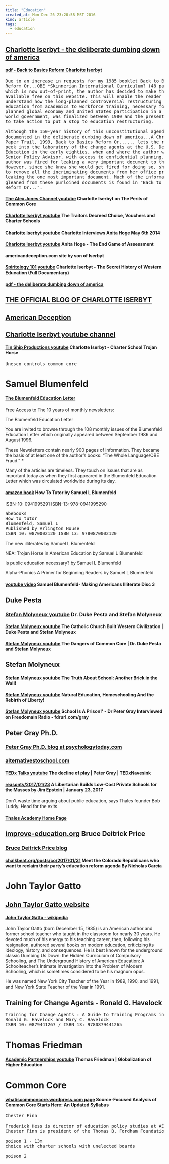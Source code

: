 ```yaml
---
title: "Education"
created_at: Mon Dec 26 23:20:58 MST 2016
kind: article
tags:
  - education
---
```


<h2>
  <a href="http://www.deliberatedumbingdown.com/" target="_blank">Charlotte Iserbyt - the deliberate dumbing down of america</a>
</h2>

<h4>
  <a href="http://www.deliberatedumbingdown.com/pages/back_to_basics_reform.html" target="_blank">pdf - Back to Basics Reform Charlotte Iserbyt</a>
</h4>

<pre>
Due to an increase in requests for my 1985 booklet Back to Basics
Reform Or...OBE *Skinnerian International Curriculum? (48 pages),
which is now out-of-print, the author has decided to make the booklet
available free on this website. This will enable the reader to
understand how the long-planned controversial restructuring of
education from academics to workforce training, necessary for the
planned global economy and United States participation in a socialist
world government, was finalized between 1980 and the present time, and
to take action to put a stop to education restructuring.

Although the 150-year history of this unconstitutional agenda is
documented in the deliberate dumbing down of america...A Chronological
Paper Trail, 1999, Back to Basics Reform Or...... lets the reader
peek into the laboratory of the change agents at the U.S. Department of
Education in the early eighties, when and where the author worked as a
Senior Policy Advisor, with access to confidential planning. The
author was fired for leaking a very important document to the press.
However, since she knew she would get fired for doing so, she managed
to remove all the incriminating documents from her office prior to
leaking the one most important document. Much of the information
gleaned from these purloined documents is found in "Back to Basics
Reform Or...".
</pre>

<h4>
  <a href="https://www.youtube.com/watch?v=mDkyeYUUSyM" target="_blank">The Alex Jones Channel youtube</a>
  Charlotte Iserbyt on The Perils of Common Core
</h4>

<h4>
  <a href="https://www.youtube.com/watch?v=yQZQ1HfQNbU" target="_blank">Charlotte Iserbyt youtube</a>
  The Traitors Decreed Choice, Vouchers and Charter Schools
</h4>

<h4>
  <a href="https://www.youtube.com/watch?v=XYtvUS_01rk" target="_blank">Charlotte Iserbyt youtube</a>
  Charlotte Interviews Anita Hoge May 6th 2014
</h4>

<h4>
  <a href="https://www.youtube.com/watch?v=Jc_G5GmigkY" target="_blank">Charlotte Iserbyt youtube</a>
  Anita Hoge - The End Game of Assessment
</h4>

<h4>
  <a name="http://americandeception.com/index.php?page=home">americandeception.com</a>
  site by son of Iserbyt
</h4>

<h4>
  <a href="https://www.youtube.com/watch?v=Mr-aEtJVVdk" target="_blank">Spiritology 101 youtube</a>
  Charlotte Iserbyt - The Secret History of Western Education (Full Documentary)
</h4>

<h4>
  <a href="http://www.deliberatedumbingdown.com/MomsPDFs/DDDoA.sml.pdf" target="_blank">pdf - the deliberate dumbing down of america</a>
</h4>

<h2>
  <a href="http://abcsofdumbdown.blogspot.com/" target="_blank">THE OFFICIAL BLOG OF CHARLOTTE ISERBYT</a>
</h2>

<h2>
  <a href="http://www.americandeception.com/" target="_blank">American Deception</a>
</h2>

<h2>
  <a href="https://www.youtube.com/channel/UC4bwuk4V32BHqX4yXx2zDXQ" target="_blank">Charlotte Iserbyt youtube channel</a>
</h2>

<h4>
  <a href="https://www.youtube.com/watch?v=cbDClJ7wv70" target="_blank">Tin Ship Productions youtube</a>
  Charlotte Iserbyt - Charter School Trojan Horse
</h4>

<pre>
Unesco controls common core
</pre>

<h1>Samuel Blumenfeld</h1>

<h4>
  <a href="http://samuellblumenfeld.net/bel.htm" target="_blank">The Blumenfeld Education Letter</a>
</h4>

Free Access to The 10 years of monthly newsletters:

The Blumenfeld Education Letter

You are invited to browse through the 108 monthly issues of the Blumenfeld
Education Letter which originally appeared between September 1986 and
August 1996.

These Newsletters contain nearly 900 pages of information. They became the
basis of at least one of the author’s books: “The Whole Language/OBE
Fraud.” *

Many of the articles are timeless. They touch on issues that are as
important today as when they first appeared in the Blumenfeld Education
Letter which was circulated worldwide during its day.

<h4>
  <a href="https://www.amazon.com/How-Tutor-Samuel-L-Blumenfeld/dp/0941995291" target="_blank">amazon book</a>
  How To Tutor by Samuel L Blumenfeld 
</h4>

ISBN-10: 0941995291
ISBN-13: 978-0941995290

<pre>
abebooks
How to tutor
Blumenfeld, Samuel L
Published by Arlington House
ISBN 10: 0870002120 ISBN 13: 9780870002120
</pre>

The new illiterates by Samuel L Blumenfeld 

NEA: Trojan Horse in American Education by Samuel L Blumenfeld 

Is public education necessary?  by Samuel L Blumenfeld

Alpha-Phonics A Primer for Beginning Readers by Samuel L Blumenfeld

<h4>
  <a href="https://www.youtube.com/watch?v=nfKJ-tfibwk" target="_blank">youtube video</a>
  Samuel Blumenfeld- Making Americans Illiterate Disc 3
</h4>

<h2>Duke Pesta</h2>

<h3>
  <a href="https://www.youtube.com/watch?v=-OIwNWq93n8&list=PLMNj_r5bccUw2EG0j2Fe70fBIi_U6NNZ9" target="_blank">Stefan Molyneux youtube</a>
  Dr. Duke Pesta and Stefan Molyneux
</h3>

<h4>
  <a href="https://www.youtube.com/watch?v=x-eUnj1ATMc" target="_blank">Stefan Molyneux youtube</a>
  The Catholic Church Built Western Civilization | Duke Pesta and Stefan Molyneux
</h4>

<h4>
  <a href="https://www.youtube.com/watch?v=XhdvRx_lmkg&t=2425s" target="_blank">Stefan Molyneux youtube</a>
  The Dangers of Common Core | Dr. Duke Pesta and Stefan Molyneux
</h4>

<h2>Stefan Molyneux</h2>

<h4>
  <a href="https://www.youtube.com/watch?v=NIejieCEfzA&t=777s" target="_blank">Stefan Molyneux youtube</a>
  The Truth About School: Another Brick in the Wall!  
</h4>

<h4>
  <a href="https://www.youtube.com/watch?v=ty1AXMuY1uY" target="_blank">Stefan Molyneux youtube</a>
  Natural Education, Homeschooling And the Rebirth of Liberty!
<h4>

<h4>
<a href="" target="_blank">Stefan Molyneux youtube</a>
School Is A Prison!' - Dr Peter Gray Interviewed on Freedomain Radio -
fdrurl.com/gray
</h4>

<h2>
Peter Gray Ph.D.
</h2>

<h3>
  <a href="https://www.psychologytoday.com/blog/freedom-learn" target="_blank">Peter Gray Ph.D. blog at psychologytoday.com</a>
</h3>

<h3>
  <a href="http://alternativestoschool.com/" target="_blank">alternativestoschool.com</a>
</h3>

<h4>
  <a href="https://www.youtube.com/watch?v=Bg-GEzM7iTk" target="_blank">TEDx Talks youtube</a>
  The decline of play | Peter Gray | TEDxNavesink
</h4>

<h4>
  <a href="http://reason.com/reasontv/2017/01/23/thales-academy-north-carolina-bob-luddy" target="_blank">reasontv/2017/01/23</a>
  A Libertarian Builds Low-Cost Private Schools for the Masses by
  Jim Epstein | January 23, 2017
</h4>

Don't waste time arguing about public education, says Thales founder Bob Luddy. Head for the exits.

<h4>
  <a href="http://www.thalesacademy.org/" target="_blank">Thales Academy Home Page</a>
</h4>

<h2>
  <a href="http://www.improve-education.org/" target="_blank">improve-education.org</a>
  Bruce Deitrick Price
</h2>

<h3>
  <a href="http://educationimproved.blogspot.com/" target="_blank">Bruce Deitrick Price blog</a>
</h3>

<h4>
  <a href="http://www.chalkbeat.org/posts/co/2017/01/31/meet-the-colorado-republicans-who-want-to-reclaim-their-partys-education-reform-agenda/" target="_blank">chalkbeat.org/posts/co/2017/01/31</a>
  Meet the Colorado Republicans who want to reclaim their party’s education reform agenda By Nicholas Garcia
</h4>

<h1>John Taylor Gatto</h1>

<h2>
  <a href="http://www.johntaylorgatto.com/" target="_blank">John Taylor Gatto website</a>
</h2>

<h4>
  <a href="https://en.wikipedia.org/wiki/John_Taylor_Gatto" target="_blank">John Taylor Gatto - wikipedia</a>
</h4>

John Taylor Gatto (born December 15, 1935) is an American author and
former school teacher who taught in the classroom for nearly 30 years. He
devoted much of his energy to his teaching career, then, following his
resignation, authored several books on modern education, criticizing its
ideology, history, and consequences. He is best known for the underground
classic Dumbing Us Down: the Hidden Curriculum of Compulsory Schooling,
and The Underground History of American Education: A Schoolteacher’s
Intimate Investigation Into the Problem of Modern Schooling, which is
sometimes considered to be his magnum opus.

He was named New York City Teacher of the Year in 1989, 1990, and 1991,
and New York State Teacher of the Year in 1991.

<h2>Training for Change Agents - Ronald G. Havelock</h2>

<pre>
Training for Change Agents : A Guide to Training Programs in Education and Other Fields
Ronald G. Havelock and Mary C. Havelock
ISBN 10: 0879441267 / ISBN 13: 9780879441265 
</pre>

<h1>Thomas Friedman</h1>

<h4>
  <a href="https://www.youtube.com/watch?v=Xww6-KEBPTE" target="_blank">Academic Partnerships youtube</a>
  Thomas Friedman | Globalization of Higher Education
</h4>

<h1>Common Core</h1>

<h4>
  <a href="https://whatiscommoncore.wordpress.com/tag/unesco/" target="_blank">whatiscommoncore.wordpress.com page</a>
  Source-Focused Analysis of Common Core Starts Here: An Updated Syllabus 
</h4>

<pre>
Chester Finn

Frederick Hess is director of education policy studies at AEI.
Chester Finn is president of the Thomas B. Fordham Foundation. 

poison 1 - 13m
choice with charter schools with unelected boards

poison 2

</pre>

<!--
html boilerplate
<a href="" target="_blank"></a>
<a name=""></a>
<img src="" width="400px">
<ul>
  <li></li>
</ul>
<pre>
</pre>
<pre><code>
</code></pre>
<math xmlns='http://www.w3.org/1998/Math/MathML' display='block'>
</math>
-->
